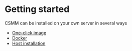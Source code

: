 # Getting started

CSMM can be installed on your own server in several ways

- [One-click image](/en/CSMM/self-host/one-click.html)
- [Docker](/en/CSMM/self-host/docker.html)
- [Host installation](/en/CSMM/self-host/host.html)




